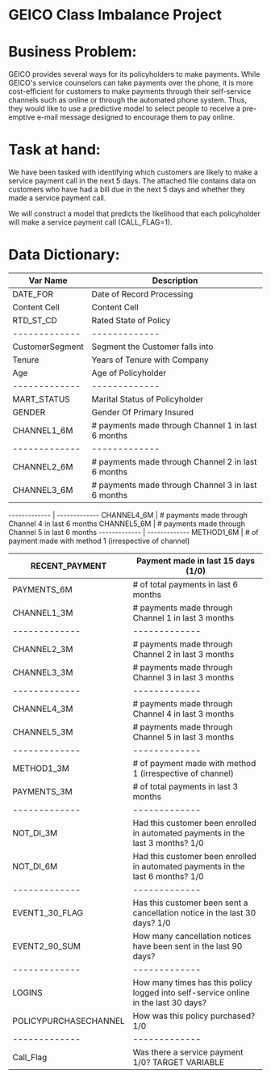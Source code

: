 # GEICO Class Imbalance Project
 
# Business Problem:
GEICO provides several ways for its policyholders to make payments. While GEICO's service counselors can take payments over the phone, it is more cost-efficient for customers to make payments through their self-service channels such as online or through the automated phone system. Thus, they would like to use a predictive model to select people to receive a pre-emptive e-mail message designed to encourage them to pay online.

# Task at hand:

We have been tasked with identifying which customers are likely to make a service payment call in the next 5 days. The attached file contains data on customers who have had a bill due in the next 5 days and whether they made a service payment call. 

We will construct a model that predicts the likelihood that each policyholder will make a service payment call (CALL_FLAG=1). 

# Data Dictionary:
Var Name      | Description
------------- | -------------
DATE_FOR      | Date of Record Processing
Content Cell  | Content Cell
RTD_ST_CD     | Rated State of Policy
------------- | -------------
CustomerSegment  | Segment the Customer falls into
Tenure  | Years of Tenure with Company
Age  | Age of Policyholder
------------- | -------------
MART_STATUS  | Marital Status of Policyholder
GENDER  | Gender Of Primary Insured
CHANNEL1_6M  | # payments made through Channel 1 in last 6 months
------------- | -------------
CHANNEL2_6M  |  # payments made through Channel 2 in last 6 months
CHANNEL3_6M  |  # payments made through Channel 3 in last 6 months

------------- | -------------
CHANNEL4_6M  |  # payments made through Channel 4 in last 6 months
CHANNEL5_6M  |  # payments made through Channel 5 in last 6 months
------------- | -------------
METHOD1_6M  |  # of payment made with method 1 (irrespective of channel)

RECENT_PAYMENT  | Payment made in last 15 days (1/0)
------------- | -------------
PAYMENTS_6M  |  # of total payments in last 6 months
CHANNEL1_3M  |  # payments made through Channel 1 in last 3 months
------------- | -------------
CHANNEL2_3M  |  # payments made through Channel 2 in last 3 months
CHANNEL3_3M  | # payments made through Channel 3 in last 3 months
------------- | -------------
CHANNEL4_3M  |  # payments made through Channel 4 in last 3 months
CHANNEL5_3M  |  # payments made through Channel 5 in last 3 months
------------- | -------------
METHOD1_3M  |  # of payment made with method 1 (irrespective of channel)
PAYMENTS_3M  |  # of total payments in last 3 months
------------- | -------------
NOT_DI_3M  |  Had this customer been enrolled in automated payments in the last 3 months? 1/0
NOT_DI_6M  |  Had this customer been enrolled in automated payments in the last 6 months? 1/0
------------- | -------------
EVENT1_30_FLAG  |  Has this customer been sent a cancellation notice in the last 30 days? 1/0
EVENT2_90_SUM  |  How many cancellation notices have been sent in the last 90 days?
------------- | -------------
LOGINS  |  How many times has this policy logged into self-service online in the last 30 days?
POLICYPURCHASECHANNEL  |  How was this policy purchased? 1/0
------------- | -------------
Call_Flag  |  Was there a service payment 1/0? TARGET VARIABLE
 
 
